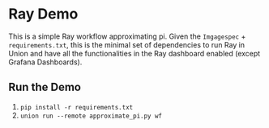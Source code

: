# Ray Demo

This is a simple Ray workflow approximating pi.
Given the `Imgagespec` + `requirements.txt`, this is the minimal set of dependencies to run Ray in Union and have all the functionalities in the Ray dashboard enabled (except Grafana Dashboards).

## Run the Demo
1. `pip install -r requirements.txt`
2. `union run --remote approximate_pi.py wf`